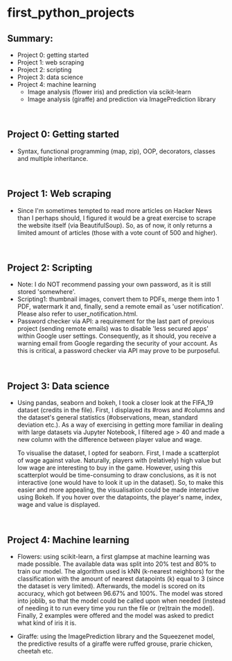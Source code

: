 # first_python_projects

## Summary:
  - Project 0: getting started
  - Project 1: web scraping 
  - Project 2: scripting
  - Project 3: data science
  - Project 4: machine learning
    * Image analysis (flower iris) and prediction via scikit-learn
    * Image analysis (giraffe) and prediction via ImagePrediction library 
<br> 

## Project 0: Getting started
  - Syntax, functional programming (map, zip), OOP, decorators, classes and multiple inheritance. 

<br>

## Project 1: Web scraping
  - Since I'm sometimes tempted to read more articles on Hacker News than I perhaps should, I figured it would be a great exercise to scrape the website itself (via 
    BeautifulSoup). So, as of now, it only returns a limited amount of articles (those with a vote count of 500 and higher). 
<br>

## Project 2: Scripting
  - Note: I do NOT recommend passing your own password, as it is still stored 'somewhere'.
  - Scripting1: thumbnail images, convert them to PDFs, merge them into 1 PDF, watermark it and, finally, send a remote email as 'user notification'. Please also refer to
    user_notification.html.
  - Password checker via API: a requirement for the last part of previous project (sending remote emails) was to disable 'less secured apps' within Google user settings.
    Consequently, as it should, you receive a warning email from Google regarding the security of your account. As this is critical, a password checker via API may prove to be
    purposeful. 
<br>

## Project 3: Data science
  - Using pandas, seaborn and bokeh, I took a closer look at the FIFA_19 dataset (credits in the file). First, I displayed its #rows and #columns and the dataset's
    general statistics (#observations, mean, standard deviation etc.). As a way of exercising in getting more familiar in dealing with large datasets via Jupyter Notebook, 
    I filtered age > 40 and made a new column with the difference between player value and wage.
    
    To visualise the dataset, I opted for seaborn. First, I made a scatterplot of wage against value. Naturally, players with (relatively) high value but low wage are
    interesting to buy in the game. However, using this scatterplot would be time-consuming to draw conclusions, as it is not interactive (one would have to look it up in the
    dataset). So, to make this easier and more appealing, the visualisation could be made interactive using Bokeh. If you hover over the datapoints, the player's name, index,
    wage and value is displayed.
<br>

## Project 4: Machine learning
  - Flowers: using scikit-learn, a first glampse at machine learning was made possible. The available data was split into 20% test and 80% to train our model. The algorithm used 
    is kNN (k-nearest neighbors) for the classification with the amount of nearest datapoints (k) equal to 3 (since the dataset is very limited). Afterwards, the model is scored
    on its accuracy, which got between 96.67% and 100%. 
    The model was stored into joblib, so that the model could be called upon when needed (instead of needing it to run every
    time you run the file or (re)train the model). Finally, 2 examples were offered and the model was asked to predict what kind of iris it is.
    
  - Giraffe: using the ImagePrediction library and the Squeezenet model, the predictive results of a giraffe were ruffed grouse, prarie chicken, cheetah etc.
